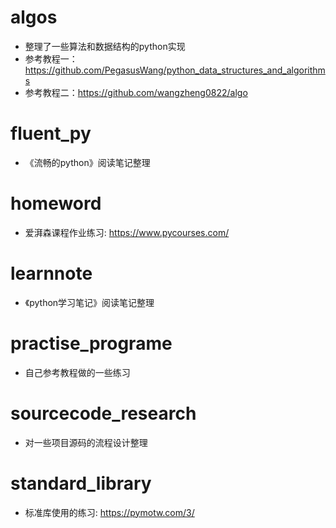# algos 
- 整理了一些算法和数据结构的python实现
- 参考教程一：https://github.com/PegasusWang/python_data_structures_and_algorithms
- 参考教程二：https://github.com/wangzheng0822/algo

# fluent_py
- 《流畅的python》阅读笔记整理

# homeword
- 爱湃森课程作业练习: https://www.pycourses.com/

# learnnote
- 《python学习笔记》阅读笔记整理

# practise_programe
- 自己参考教程做的一些练习

# sourcecode_research
- 对一些项目源码的流程设计整理

# standard_library
- 标准库使用的练习: https://pymotw.com/3/